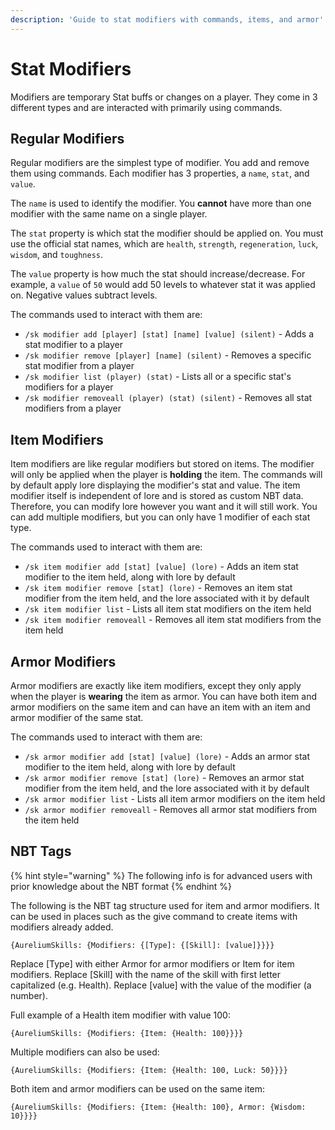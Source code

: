 ```yaml
---
description: 'Guide to stat modifiers with commands, items, and armor'
---
```


# Stat Modifiers

Modifiers are temporary Stat buffs or changes on a player. They come in 3 different types and are interacted with primarily using commands.

## Regular Modifiers

Regular modifiers are the simplest type of modifier. You add and remove them using commands. Each modifier has 3 properties, a `name`, `stat`, and `value`.

The `name` is used to identify the modifier. You **cannot** have more than one modifier with the same name on a single player.

The `stat` property is which stat the modifier should be applied on. You must use the official stat names, which are `health`, `strength`, `regeneration`, `luck`, `wisdom`, and `toughness`.

The `value` property is how much the stat should increase/decrease. For example, a `value` of `50` would add 50 levels to whatever stat it was applied on. Negative values subtract levels.

The commands used to interact with them are:

* `/sk modifier add [player] [stat] [name] [value] (silent)` - Adds a stat modifier to a player
* `/sk modifier remove [player] [name] (silent)` - Removes a specific stat modifier from a player
* `/sk modifier list (player) (stat)` - Lists all or a specific stat's modifiers for a player
* `/sk modifier removeall (player) (stat) (silent)` - Removes all stat modifiers from a player

## Item Modifiers

Item modifiers are like regular modifiers but stored on items. The modifier will only be applied when the player is **holding** the item. The commands will by default apply lore displaying the modifier's stat and value. The item modifier itself is independent of lore and is stored as custom NBT data. Therefore, you can modify lore however you want and it will still work. You can add multiple modifiers, but you can only have 1 modifier of each stat type.

The commands used to interact with them are:

* `/sk item modifier add [stat] [value] (lore)` - Adds an item stat modifier to the item held, along with lore by default
* `/sk item modifier remove [stat] (lore)` - Removes an item stat modifier from the item held, and the lore associated with it by default
* `/sk item modifier list` - Lists all item stat modifiers on the item held
* `/sk item modifier removeall` - Removes all item stat modifiers from the item held

## Armor Modifiers

Armor modifiers are exactly like item modifiers, except they only apply when the player is **wearing** the item as armor. You can have both item and armor modifiers on the same item and can have an item with an item and armor modifier of the same stat.

The commands used to interact with them are:

* `/sk armor modifier add [stat] [value] (lore)` - Adds an armor stat modifier to the item held, along with lore by default
* `/sk armor modifier remove [stat] (lore)` - Removes an armor stat modifier from the item held, and the lore associated with it by default
* `/sk armor modifier list` - Lists all item armor modifiers on the item held
* `/sk armor modifier removeall` - Removes all armor stat modifiers from the item held

## NBT Tags

{% hint style="warning" %}
The following info is for advanced users with prior knowledge about the NBT format
{% endhint %}

The following is the NBT tag structure used for item and armor modifiers. It can be used in places such as the give command to create items with modifiers already added.

```text
{AureliumSkills: {Modifiers: {[Type]: {[Skill]: [value]}}}}
```

Replace \[Type\] with either Armor for armor modifiers or Item for item modifiers. Replace \[Skill\] with the name of the skill with first letter capitalized \(e.g. Health\). Replace \[value\] with the value of the modifier \(a number\).

Full example of a Health item modifier with value 100:

```text
{AureliumSkills: {Modifiers: {Item: {Health: 100}}}}
```

Multiple modifiers can also be used:

```text
{AureliumSkills: {Modifiers: {Item: {Health: 100, Luck: 50}}}}
```

Both item and armor modifiers can be used on the same item:

```text
{AureliumSkills: {Modifiers: {Item: {Health: 100}, Armor: {Wisdom: 10}}}}
```

